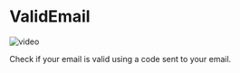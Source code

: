 # ValidEmail

![video]('https://www.youtube.com/watch?v=4rgPSj4eERQ')

Check if your email is valid using a code sent to your email.
